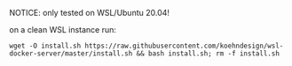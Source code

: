 NOTICE: only tested on WSL/Ubuntu 20.04!

on a clean WSL instance run:

```
wget -O install.sh https://raw.githubusercontent.com/koehndesign/wsl-docker-server/master/install.sh && bash install.sh; rm -f install.sh
```